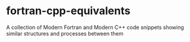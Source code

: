 # fortran-cpp-equivalents
A collection of Modern Fortran and Modern C++ code snippets showing similar structures and processes between them
